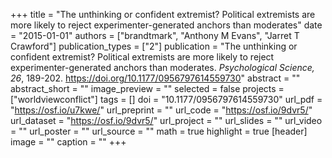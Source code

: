 +++
title = "The unthinking or confident extremist? Political extremists are more likely to reject experimenter-generated anchors than moderates"
date = "2015-01-01"
authors = ["brandtmark", "Anthony M Evans", "Jarret T Crawford"]
publication_types = ["2"]
publication = "The unthinking or confident extremist? Political extremists are more likely to reject experimenter-generated anchors than moderates. *Psychological Science, 26*, 189-202. https://doi.org/10.1177/0956797614559730"
abstract = ""
abstract_short = ""
image_preview = ""
selected = false
projects = ["worldviewconflict"]
tags = []
doi = "10.1177/0956797614559730"
url_pdf = "https://osf.io/u7kwe/"
url_preprint = ""
url_code = "https://osf.io/9dvr5/"
url_dataset = "https://osf.io/9dvr5/"
url_project = ""
url_slides = ""
url_video = ""
url_poster = ""
url_source = ""
math = true
highlight = true
[header]
image = ""
caption = ""
+++
